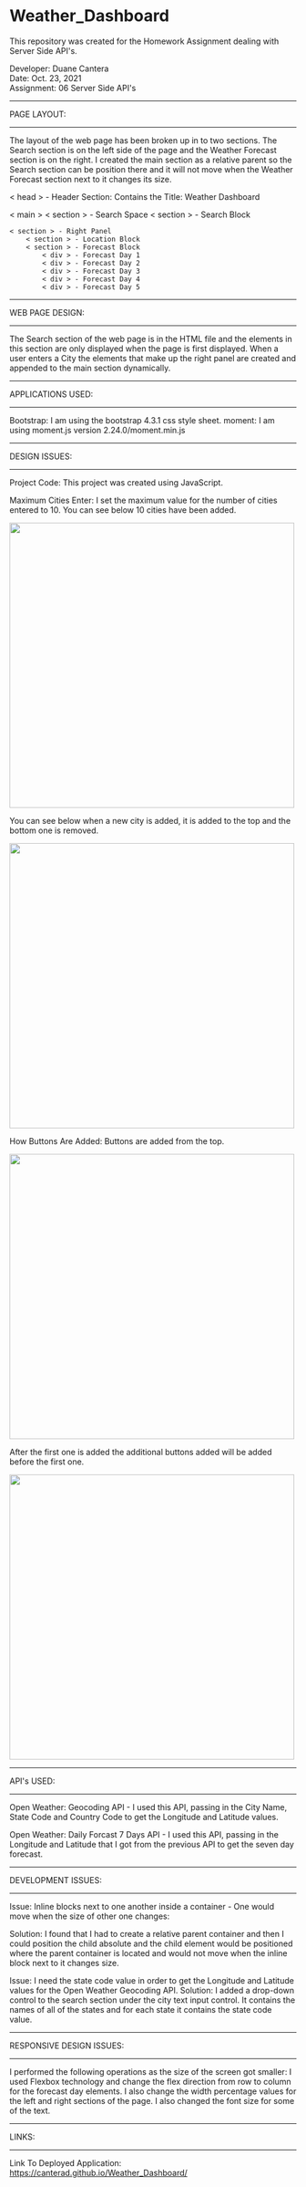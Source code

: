 # Weather_Dashboard
This repository was created for the Homework Assignment dealing with Server Side API's.

Developer: Duane Cantera<br>
Date: Oct. 23, 2021<br>
Assignment: 06 Server Side API's


****************
PAGE LAYOUT:
****************

The layout of the web page has been broken up in to two sections.  The Search section is on the left side of the page and the Weather Forecast section is on the right.  I created the main section as a relative parent so the Search section can be position there and it will not move when the Weather Forecast section next to it changes its size.

< head > - Header Section: Contains the Title: Weather Dashboard

< main >
    < section > - Search Space
    < section > - Search Block

    < section > - Right Panel
        < section > - Location Block
        < section > - Forecast Block
            < div > - Forecast Day 1
            < div > - Forecast Day 2
            < div > - Forecast Day 3
            < div > - Forecast Day 4
            < div > - Forecast Day 5

********************
WEB PAGE DESIGN:
********************

The Search section of the web page is in the HTML file and the elements in this section are only displayed when the page is first displayed.  When a user enters a City the elements that make up the right panel are created and appended to the main section dynamically.


*********************
APPLICATIONS USED:
*********************

Bootstrap: I am using the bootstrap 4.3.1 css style sheet.
moment: I am using moment.js version 2.24.0/moment.min.js


*************************
DESIGN ISSUES:
*************************

Project Code: 
This project was created using JavaScript.

Maximum Cities Enter: 
I set the maximum value for the number of cities entered to 10.  You can see below 10 cities have been added.

<img src="images/Img10Cities.jpg" height="500">

You can see below when a new city is added, it is added to the top and the bottom one is removed.

<img src="images/Img11Cities.jpg" height="500">


How Buttons Are Added:
Buttons are added from the top.  

<img src="images/ImgOneCity.jpg" height="500">

After the first one is added the additional buttons added will be added before the first one.

<img src="images/ImgTwoCities.jpg" height="500">


*********************
API's USED:
*********************

Open Weather: Geocoding API - I used this API, passing in the City Name, State Code and Country Code to get the Longitude and Latitude values.

Open Weather: Daily Forcast 7 Days API - I used this API, passing in the Longitude and Latitude that I got from the previous API to get the
              seven day forecast.


*********************
DEVELOPMENT ISSUES:
*********************

Issue: Inline blocks next to one another inside a container - One would move when the size of other one changes:

Solution: I found that I had to create a relative parent container and then I could position the child absolute and the child element
would be positioned where the parent container is located and would not move when the inline block next to it changes size.


Issue: I need the state code value in order to get the Longitude and Latitude values for the Open Weather Geocoding API.
Solution: I added a drop-down control to the search section under the city text input control.  It contains the names of all of the states
and for each state it contains the state code value.


***************************
RESPONSIVE DESIGN ISSUES:
***************************

I performed the following operations as the size of the screen got smaller:
I used Flexbox technology and change the flex direction from row to column for the forecast day elements.
I also change the width percentage values for the left and right sections of the page.
I also changed the font size for some of the text.


***************
LINKS:
***************

Link To Deployed Application: https://canterad.github.io/Weather_Dashboard/
